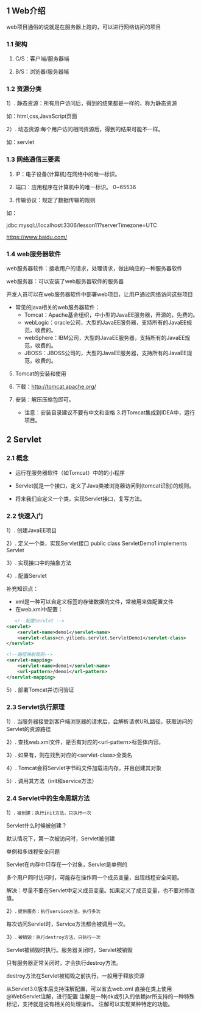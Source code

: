 
## 1 Web介绍

web项目通俗的说就是在服务器上跑的，可以进行网络访问的项目

### 1.1 架构

1. C/S：客户端/服务器端

2. B/S：浏览器/服务器端

### 1.2 资源分类

1）. 静态资源：所有用户访问后，得到的结果都是一样的，称为静态资源

如：html,css,JavaScript页面

2）. 动态资源:每个用户访问相同资源后，得到的结果可能不一样。

如：servlet               

### 1.3 网络通信三要素

1. IP：电子设备(计算机)在网络中的唯一标识。

2. 端口：应用程序在计算机中的唯一标识。 0~65536

3. 传输协议：规定了数据传输的规则

如：

jdbc:mysql://localhost:3306/lesson11?serverTimezone=UTC

https://www.baidu.com/

### 1.4 web服务器软件

web服务器软件：接收用户的请求，处理请求，做出响应的一种服务器软件

web服务器：可以安装了web服务器软件的服务器

开发人员可以在web服务器软件中部署web项目，让用户通过网络访问这些项目

- 常见的java相关的web服务器软件：
	- Tomcat：Apache基金组织，中小型的JavaEE服务器，开源的，免费的。
	- webLogic：oracle公司，大型的JavaEE服务器，支持所有的JavaEE规范，收费的。
	- webSphere：IBM公司，大型的JavaEE服务器，支持所有的JavaEE规范，收费的。
	- JBOSS：JBOSS公司的，大型的JavaEE服务器，支持所有的JavaEE规范，收费的。

5. Tomcat的安装和使用

1. 下载：http://tomcat.apache.org/
2. 安装：解压压缩包即可。
   - 注意：安装目录建议不要有中文和空格
3.将Tomcat集成到IDEA中，运行项目。

  

## 2 Servlet

### 2.1 概念

- 运行在服务器软件（如Tomcat）中的的小程序

- Servlet就是一个接口，定义了Java类被浏览器访问到(tomcat识别)的规则。

- 将来我们自定义一个类，实现Servlet接口，复写方法。

### 2.2 快速入门

1）. 创建JavaEE项目

2）. 定义一个类，实现Servlet接口
   public class ServletDemo1 implements Servlet

3）. 实现接口中的抽象方法

4）. 配置Servlet

补充知识点：
- xml是一种可以自定义标签的存储数据的文件，常被用来做配置文件
- 在web.xml中配置：
```xml
   <!--配置Servlet -->
<servlet>
	<servlet-name>demo1</servlet-name>
	<servlet-class>cn.yiliedu.servlet.ServletDemo1</servlet-class>
</servlet>

<!--路径映射规则-->
<servlet-mapping>
	<servlet-name>demo1</servlet-name>
	<url-pattern>/demo1</url-pattern>
</servlet-mapping>
```

5）. 部署Tomcat并访问验证

### 2.3 Servlet执行原理

1）. 当服务器接受到客户端浏览器的请求后，会解析请求URL路径，获取访问的Servlet的资源路径

2）. 查找web.xml文件，是否有对应的\<url-pattern>标签体内容。

3）. 如果有，则在找到对应的\<servlet-class>全类名

4）. Tomcat会将Servlet字节码文件加载进内存，并且创建其对象

5）. 调用其方法（init和service方法）

### 2.4 Servlet中的生命周期方法

1）. `被创建：执行init方法，只执行一次`

  Servlet什么时候被创建？

  默认情况下，第一次被访问时，Servlet被创建

单例和多线程安全问题

  Servlet在内存中只存在一个对象，Servlet是单例的

  多个用户同时访问时，可能存在操作同一个成员变量，出现线程安全问题。

  解决：尽量不要在Servlet中定义成员变量。如果定义了成员变量，也不要对修改值。

2）. `提供服务：执行service方法，执行多次`

   每次访问Servlet时，Service方法都会被调用一次。

3）. `被销毁：执行destroy方法，只执行一次`

   Servlet被销毁时执行。服务器关闭时，Servlet被销毁

   只有服务器正常关闭时，才会执行destroy方法。

   destroy方法在Servlet被销毁之前执行，一般用于释放资源


从Servlet3.0版本后支持注解配置，可以省去web.xml
直接在类上使用@WebServlet注解，进行配置
注解是一种jdk或引入的依赖jar所支持的一种特殊标记，支持就是说有相关的处理操作。
注解可以实现某种特定的功能。